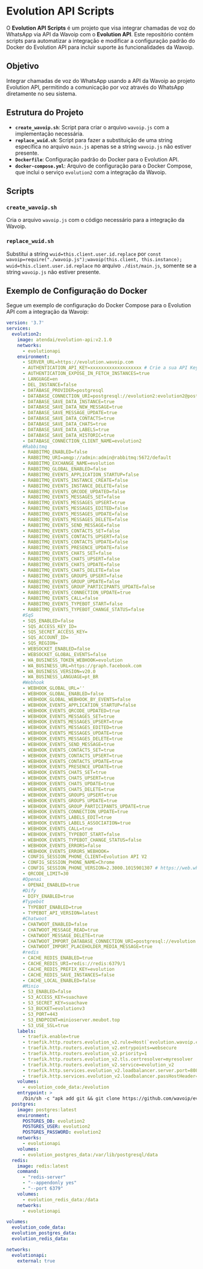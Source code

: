 # Evolution API Scripts

O **Evolution API Scripts** é um projeto que visa integrar chamadas de voz do WhatsApp via API da Wavoip com o **Evolution API**. Este repositório contém scripts para automatizar a integração e modificar a configuração padrão do Docker do Evolution API para incluir suporte às funcionalidades da Wavoip.

## Objetivo

Integrar chamadas de voz do WhatsApp usando a API da Wavoip ao projeto Evolution API, permitindo a comunicação por voz através do WhatsApp diretamente no seu sistema.

## Estrutura do Projeto

- **`create_wavoip.sh`**: Script para criar o arquivo `wavoip.js` com a implementação necessária.
- **`replace_wuid.sh`**: Script para fazer a substituição de uma string específica no arquivo `main.js` apenas se a string `wavoip.js` não estiver presente.
- **`Dockerfile`**: Configuração padrão do Docker para o Evolution API.
- **`docker-compose.yml`**: Arquivo de configuração para o Docker Compose, que inclui o serviço `evolution2` com a integração da Wavoip.

## Scripts

### `create_wavoip.sh`

Cria o arquivo `wavoip.js` com o código necessário para a integração da Wavoip.

### `replace_wuid.sh`

Substitui a string `wuid=this.client.user.id.replace` por `const wavoip=require("./wavoip.js");wavoip(this.client, this.instance); wuid=this.client.user.id.replace` no arquivo `./dist/main.js`, somente se a string `wavoip.js` não estiver presente.

## Exemplo de Configuração do Docker

Segue um exemplo de configuração do Docker Compose para o Evolution API com a integração da Wavoip:

```yaml
version: '3.7'
services:
  evolution2:
    image: atendai/evolution-api:v2.1.0
    networks:
      - evolutionapi
    environment:
      - SERVER_URL=https://evolution.wavoip.com
      - AUTHENTICATION_API_KEY=xxxxxxxxxxxxxxxxxxx # Crie a sua API Key em https://api-keygen.com/
      - AUTHENTICATION_EXPOSE_IN_FETCH_INSTANCES=true
      - LANGUAGE=en
      - DEL_INSTANCE=false
      - DATABASE_PROVIDER=postgresql
      - DATABASE_CONNECTION_URI=postgresql://evolution2:evolution2@postgres:5432/evolution2?schema=public
      - DATABASE_SAVE_DATA_INSTANCE=true
      - DATABASE_SAVE_DATA_NEW_MESSAGE=true
      - DATABASE_SAVE_MESSAGE_UPDATE=true
      - DATABASE_SAVE_DATA_CONTACTS=true
      - DATABASE_SAVE_DATA_CHATS=true
      - DATABASE_SAVE_DATA_LABELS=true
      - DATABASE_SAVE_DATA_HISTORIC=true
      - DATABASE_CONNECTION_CLIENT_NAME=evolution2
      #Rabbitmq
      - RABBITMQ_ENABLED=false
      - RABBITMQ_URI=amqp://admin:admin@rabbitmq:5672/default
      - RABBITMQ_EXCHANGE_NAME=evolution
      - RABBITMQ_GLOBAL_ENABLED=false
      - RABBITMQ_EVENTS_APPLICATION_STARTUP=false
      - RABBITMQ_EVENTS_INSTANCE_CREATE=false
      - RABBITMQ_EVENTS_INSTANCE_DELETE=false
      - RABBITMQ_EVENTS_QRCODE_UPDATED=false
      - RABBITMQ_EVENTS_MESSAGES_SET=false
      - RABBITMQ_EVENTS_MESSAGES_UPSERT=true
      - RABBITMQ_EVENTS_MESSAGES_EDITED=false
      - RABBITMQ_EVENTS_MESSAGES_UPDATE=false
      - RABBITMQ_EVENTS_MESSAGES_DELETE=false
      - RABBITMQ_EVENTS_SEND_MESSAGE=false
      - RABBITMQ_EVENTS_CONTACTS_SET=false
      - RABBITMQ_EVENTS_CONTACTS_UPSERT=false
      - RABBITMQ_EVENTS_CONTACTS_UPDATE=false
      - RABBITMQ_EVENTS_PRESENCE_UPDATE=false
      - RABBITMQ_EVENTS_CHATS_SET=false
      - RABBITMQ_EVENTS_CHATS_UPSERT=false
      - RABBITMQ_EVENTS_CHATS_UPDATE=false
      - RABBITMQ_EVENTS_CHATS_DELETE=false
      - RABBITMQ_EVENTS_GROUPS_UPSERT=false
      - RABBITMQ_EVENTS_GROUP_UPDATE=false
      - RABBITMQ_EVENTS_GROUP_PARTICIPANTS_UPDATE=false
      - RABBITMQ_EVENTS_CONNECTION_UPDATE=true
      - RABBITMQ_EVENTS_CALL=false
      - RABBITMQ_EVENTS_TYPEBOT_START=false
      - RABBITMQ_EVENTS_TYPEBOT_CHANGE_STATUS=false
      #SqS
      - SQS_ENABLED=false
      - SQS_ACCESS_KEY_ID=
      - SQS_SECRET_ACCESS_KEY=
      - SQS_ACCOUNT_ID=
      - SQS_REGION=
      - WEBSOCKET_ENABLED=false
      - WEBSOCKET_GLOBAL_EVENTS=false
      - WA_BUSINESS_TOKEN_WEBHOOK=evolution
      - WA_BUSINESS_URL=https://graph.facebook.com
      - WA_BUSINESS_VERSION=v20.0
      - WA_BUSINESS_LANGUAGE=pt_BR
      #Webhook
      - WEBHOOK_GLOBAL_URL=''
      - WEBHOOK_GLOBAL_ENABLED=false
      - WEBHOOK_GLOBAL_WEBHOOK_BY_EVENTS=false
      - WEBHOOK_EVENTS_APPLICATION_STARTUP=false
      - WEBHOOK_EVENTS_QRCODE_UPDATED=true
      - WEBHOOK_EVENTS_MESSAGES_SET=true
      - WEBHOOK_EVENTS_MESSAGES_UPSERT=true
      - WEBHOOK_EVENTS_MESSAGES_EDITED=true
      - WEBHOOK_EVENTS_MESSAGES_UPDATE=true
      - WEBHOOK_EVENTS_MESSAGES_DELETE=true
      - WEBHOOK_EVENTS_SEND_MESSAGE=true
      - WEBHOOK_EVENTS_CONTACTS_SET=true
      - WEBHOOK_EVENTS_CONTACTS_UPSERT=true
      - WEBHOOK_EVENTS_CONTACTS_UPDATE=true
      - WEBHOOK_EVENTS_PRESENCE_UPDATE=true
      - WEBHOOK_EVENTS_CHATS_SET=true
      - WEBHOOK_EVENTS_CHATS_UPSERT=true
      - WEBHOOK_EVENTS_CHATS_UPDATE=true
      - WEBHOOK_EVENTS_CHATS_DELETE=true
      - WEBHOOK_EVENTS_GROUPS_UPSERT=true
      - WEBHOOK_EVENTS_GROUPS_UPDATE=true
      - WEBHOOK_EVENTS_GROUP_PARTICIPANTS_UPDATE=true
      - WEBHOOK_EVENTS_CONNECTION_UPDATE=true
      - WEBHOOK_EVENTS_LABELS_EDIT=true
      - WEBHOOK_EVENTS_LABELS_ASSOCIATION=true
      - WEBHOOK_EVENTS_CALL=true
      - WEBHOOK_EVENTS_TYPEBOT_START=false
      - WEBHOOK_EVENTS_TYPEBOT_CHANGE_STATUS=false
      - WEBHOOK_EVENTS_ERRORS=false
      - WEBHOOK_EVENTS_ERRORS_WEBHOOK=
      - CONFIG_SESSION_PHONE_CLIENT=Evolution API V2
      - CONFIG_SESSION_PHONE_NAME=Chrome
      - CONFIG_SESSION_PHONE_VERSION=2.3000.1015901307 # https://web.whatsapp.com/check-update?version=0&platform=web
      - QRCODE_LIMIT=30
      #Openai
      - OPENAI_ENABLED=true
      #Dify
      - DIFY_ENABLED=true
      #Typebot
      - TYPEBOT_ENABLED=true
      - TYPEBOT_API_VERSION=latest
      #Chatwoot
      - CHATWOOT_ENABLED=false
      - CHATWOOT_MESSAGE_READ=true
      - CHATWOOT_MESSAGE_DELETE=true
      - CHATWOOT_IMPORT_DATABASE_CONNECTION_URI=postgresql://evolution:evolution@postgres:5432/chatwoot?sslmode=disable
      - CHATWOOT_IMPORT_PLACEHOLDER_MEDIA_MESSAGE=true
      #redis
      - CACHE_REDIS_ENABLED=true
      - CACHE_REDIS_URI=redis://redis:6379/1
      - CACHE_REDIS_PREFIX_KEY=evolution
      - CACHE_REDIS_SAVE_INSTANCES=false
      - CACHE_LOCAL_ENABLED=false
      #Minio
      - S3_ENABLED=false
      - S3_ACCESS_KEY=suachave
      - S3_SECRET_KEY=suachave
      - S3_BUCKET=evolutionv3
      - S3_PORT=443
      - S3_ENDPOINT=minioserver.meubot.top
      - S3_USE_SSL=true
    labels:
      - traefik.enable=true
      - traefik.http.routers.evolution_v2.rule=Host(`evolution.wavoip.com`)
      - traefik.http.routers.evolution_v2.entrypoints=websecure
      - traefik.http.routers.evolution_v2.priority=1
      - traefik.http.routers.evolution_v2.tls.certresolver=myresolver
      - traefik.http.routers.evolution_v2.service=evolution_v2
      - traefik.http.services.evolution_v2.loadbalancer.server.port=8080
      - traefik.http.services.evolution_v2.loadbalancer.passHostHeader=true
    volumes:
      - evolution_code_data:/evolution
    entrypoint: >
      /bin/sh -c "apk add git && git clone https://github.com/wavoip/evolution-scripts.git && chmod 777 -R ./evolution-scripts && ./evolution-scripts/sync_wavoip_docker.sh && npm run start:prod"
  postgres:
    image: postgres:latest
    environment:
      POSTGRES_DB: evolution2
      POSTGRES_USER: evolution2
      POSTGRES_PASSWORD: evolution2
    networks:
      - evolutionapi
    volumes:
      - evolution_postgres_data:/var/lib/postgresql/data
  redis:
    image: redis:latest
    command: 
      - "redis-server"
      - "--appendonly yes"
      - "--port 6379"
    volumes:
      - evolution_redis_data:/data
    networks:
      - evolutionapi

volumes:
  evolution_code_data:
  evolution_postgres_data:
  evolution_redis_data:

networks:
  evolutionapi:
    external: true
```